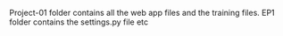 Project-01 folder contains all the web app files and the training files.
EP1 folder contains the settings.py file etc
